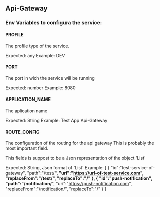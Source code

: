 ## Api-Gateway

### Env Variables to configura the service:

#### PROFILE
The profile type of the service.

Expected: any
Example: DEV

#### PORT
The port in wich the service will be running

Expected: number
Example: 8080

#### APPLICATION_NAME
The aplication name

Expected: String
Example: Test App Api-Gateway

#### ROUTE_CONFIG
The configuration of the routing for the api gateway
This is probably the most important field.

This fields is suppost to be a Json representation of the object 'List<RouteConfigModel>'

Expected: String, Json format of 'List<RouteConfigModel>'
Example: 
    [
      {
         "id":"test-service-of-gateway",
         "path":"/test/**",
         "uri":"https://url-of-test-service.com",
         "replaceFrom":"/test/",
         "replaceTo":"/"
      },
      {
         "id":"push-notification",
         "path":"/notification/**",
         "uri":"https://push-notification.com",
         "replaceFrom":"/notification/",
         "replaceTo":"/"
      }
   ]